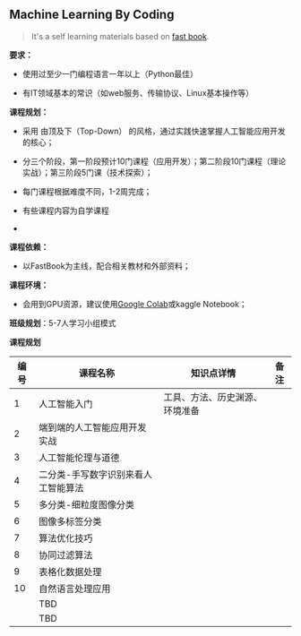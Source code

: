 ## Machine Learning By Coding

> It's a self learning materials based on [fast book](https://github.com/fastai/fastbook).

**要求：** 

- 使用过至少一门编程语言一年以上（Python最佳）

- 有IT领域基本的常识（如web服务、传输协议、Linux基本操作等）

 

**课程规划：**

- 采用 由顶及下（Top-Down） 的风格，通过实践快速掌握人工智能应用开发的核心；

- 分三个阶段，第一阶段预计10门课程（应用开发）；第二阶段10门课程（理论实战）；第三阶段5门课（技术探索）；

- 每门课程根据难度不同，1-2周完成；

- 有些课程内容为自学课程
- 

**课程依赖：**

- 以FastBook为主线，配合相关教材和外部资料；

 

**课程环境：**

- 会用到GPU资源，建议使用[Google Colab](https://colab.research.google.com/)或kaggle Notebook；

 

**班级规划**：5-7人学习小组模式

 

**课程规划**

| **编号** | **课程名称**                        | **知识点详情**                 | **备注** |
| -------- | ----------------------------------- | ------------------------------ | -------- |
| 1        | 人工智能入门                        | 工具、方法、历史渊源、环境准备 |          |
| 2        | 端到端的人工智能应用开发实战        |                                |          |
| 3        | 人工智能伦理与道德                  |                                |          |
| 4        | 二分类-手写数字识别来看人工智能算法 |                                |          |
| 5        | 多分类-细粒度图像分类               |                                |          |
| 6        | 图像多标签分类                      |                                |          |
| 7        | 算法优化技巧                        |                                |          |
| 8        | 协同过滤算法                        |                                |          |
| 9        | 表格化数据处理                      |                                |          |
| 10       | 自然语言处理应用                    |                                |          |
|          | TBD                                 |                                |          |
|          | TBD                                 |                                |          |